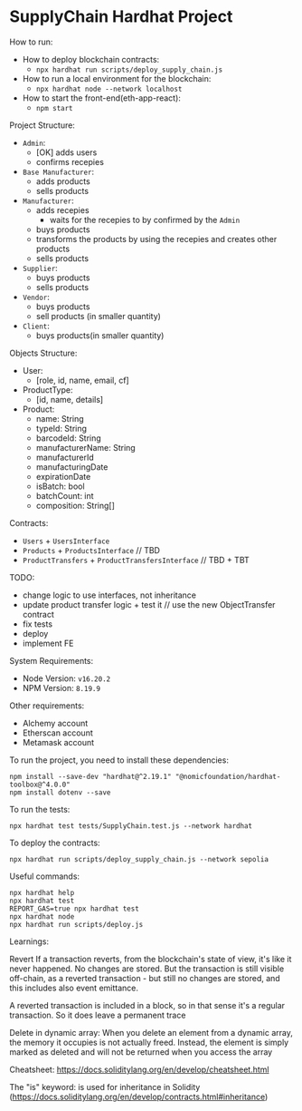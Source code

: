 # SupplyChain Hardhat Project

How to run:

- How to deploy blockchain contracts:
  - `npx hardhat run scripts/deploy_supply_chain.js`
- How to run a local environment for the blockchain:
  - `npx hardhat node --network localhost`
- How to start the front-end(eth-app-react):
  - `npm start`

Project Structure:

- `Admin`:
  - [OK] adds users
  - confirms recepies
- `Base Manufacturer`:
  - adds products
  - sells products
- `Manufacturer`:
  - adds recepies
    - waits for the recepies to by confirmed by the `Admin`
  - buys products
  - transforms the products by using the recepies and creates other products
  - sells products
- `Supplier`:
  - buys products
  - sells products
- `Vendor`:
  - buys products
  - sell products (in smaller quantity)
- `Client`:
  - buys products(in smaller quantity)

Objects Structure:

- User:
  - [role, id, name, email, cf]
- ProductType:
  - [id, name, details]
- Product:
  - name: String
  - typeId: String
  - barcodeId: String
  - manufacturerName: String
  - manufacturerId
  - manufacturingDate
  - expirationDate
  - isBatch: bool
  - batchCount: int
  - composition: String[]

Contracts:

- `Users` + `UsersInterface`
- `Products` + `ProductsInterface` // TBD
- `ProductTransfers` + `ProductTransfersInterface` // TBD + TBT

TODO:

- change logic to use interfaces, not inheritance
- update product transfer logic + test it // use the new ObjectTransfer contract
- fix tests
- deploy
- implement FE

System Requirements:

- Node Version: `v16.20.2`
- NPM Version: `8.19.9`

Other requirements:

- Alchemy account
- Etherscan account
- Metamask account

To run the project, you need to install these dependencies:

```shell
npm install --save-dev "hardhat@^2.19.1" "@nomicfoundation/hardhat-toolbox@^4.0.0"
npm install dotenv --save
```

To run the tests:

```shell
npx hardhat test tests/SupplyChain.test.js --network hardhat
```

To deploy the contracts:

```shell
npx hardhat run scripts/deploy_supply_chain.js --network sepolia
```

Useful commands:

```shell
npx hardhat help
npx hardhat test
REPORT_GAS=true npx hardhat test
npx hardhat node
npx hardhat run scripts/deploy.js
```

Learnings:

Revert
If a transaction reverts, from the blockchain's state of view, it's like it never happened. No changes are stored. But the transaction is still visible off-chain, as a reverted transaction - but still no changes are stored, and this includes also event emittance.

A reverted transaction is included in a block, so in that sense it's a regular transaction. So it does leave a permanent trace

Delete in dynamic array:
When you delete an element from a dynamic array, the memory it occupies is not actually freed. Instead, the element is simply marked as deleted and will not be returned when you access the array

Cheatsheet: https://docs.soliditylang.org/en/develop/cheatsheet.html

The "is" keyword: is used for inheritance in Solidity (https://docs.soliditylang.org/en/develop/contracts.html#inheritance)
